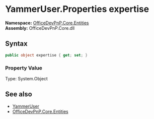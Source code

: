 # YammerUser.Properties expertise
  

**Namespace:** [OfficeDevPnP.Core.Entities](OfficeDevPnP.Core.Entities.md)  
**Assembly:** OfficeDevPnP.Core.dll  
## Syntax
```C#
public object expertise { get; set; }
```

### Property Value
Type: System.Object  

## See also
- [YammerUser](OfficeDevPnP.Core.Entities.YammerUser.md) 
- [OfficeDevPnP.Core.Entities](OfficeDevPnP.Core.Entities.md) 
